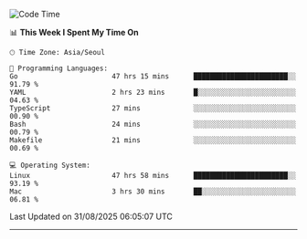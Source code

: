 <!---
[![JS's LinkedIn](https://img.shields.io/badge/LinkedIn-blue?style=for-the-badge&logo=linkedin)](https://www.linkedin.com/in/jaeseung-lee-5a2a32139/) 
[![JS's Notion](https://img.shields.io/badge/Notion-black?style=for-the-badge&logo=notion)](https://bit.ly/ljswiki1) <br><br>
-->
<!-- ![JS's GitHub stats](https://github-readme-stats-lemon-five.vercel.app/api?username=tkxkd0159&hide=contribs,prs,stars,issues&show_icons=true&theme=react&include_all_commits=true)   -->
<!-- ![Top Langs](https://github-readme-stats-lemon-five.vercel.app/api/top-langs/?username=tkxkd0159&layout=compact&hide=jupyter%20notebook,scss,html,css&langs_count=10)  -->


<!--START_SECTION:waka-->
![Code Time](http://img.shields.io/badge/Code%20Time-4%2C351%20hrs%201%20min-blue)

📊 **This Week I Spent My Time On** 

```text
🕑︎ Time Zone: Asia/Seoul

💬 Programming Languages: 
Go                       47 hrs 15 mins      ███████████████████████░░   91.79 % 
YAML                     2 hrs 23 mins       █░░░░░░░░░░░░░░░░░░░░░░░░   04.63 % 
TypeScript               27 mins             ░░░░░░░░░░░░░░░░░░░░░░░░░   00.90 % 
Bash                     24 mins             ░░░░░░░░░░░░░░░░░░░░░░░░░   00.79 % 
Makefile                 21 mins             ░░░░░░░░░░░░░░░░░░░░░░░░░   00.69 % 

💻 Operating System: 
Linux                    47 hrs 58 mins      ███████████████████████░░   93.19 % 
Mac                      3 hrs 30 mins       ██░░░░░░░░░░░░░░░░░░░░░░░   06.81 % 
```


 Last Updated on 31/08/2025 06:05:07 UTC
<!--END_SECTION:waka-->

---
<!---
<a href="https://github.com/tkxkd0159/books">
  <img align="center" src="https://github-readme-stats-lemon-five.vercel.app/api/pin/?username=tkxkd0159&repo=books&theme=react" />
</a>
-->

<!---
- 🔭 I’m currently working on ...
- 🌱 I’m currently learning blockchain and distributed network
- 👯 I’m looking to collaborate on ...
- 🤔 I’m looking for help with ...
- 💬 Ask me about ...
- 📫 How to reach me: ...
- 😄 Pronouns: ...
- ⚡ Fun fact: ...
-->
